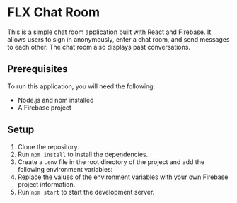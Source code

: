  # FLX Chat Room

This is a simple chat room application built with React and Firebase. It allows users to sign in anonymously, enter a chat room, and send messages to each other. The chat room also displays past conversations.

## Prerequisites

To run this application, you will need the following:

* Node.js and npm installed
* A Firebase project

## Setup

1. Clone the repository.
2. Run `npm install` to install the dependencies.
3. Create a `.env` file in the root directory of the project and add the following environment variables:
4. Replace the values of the environment variables with your own Firebase project information.
5. Run `npm start` to start the development server.

